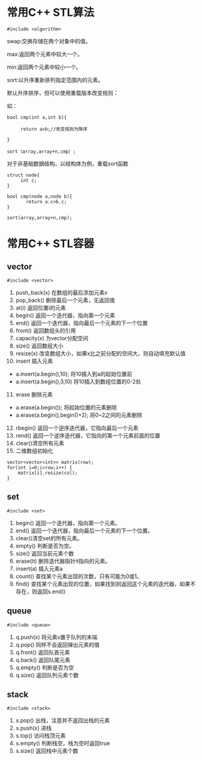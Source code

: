 # 常用C++ STL算法
`#include <algorithm>`

swap:交换存储在两个对象中的值。

max:返回两个元素中较大一个。

min:返回两个元素中较小一个。

sort:以升序重新排列指定范围内的元素。

默认升序排序，但可以使用重载版本改变规则：

如：
```
bool cmp(int a,int b){

     return a>b;//改变规则为降序

}

sort（array,array+n,cmp）;
```
 

对于非基础数据结构，以结构体为例，重载sort函数
```
struct node{
     int c;
}

bool cmp(node a,node b){
       return a.c>b.c;
}

sort(array,array+n,cmp);
```
# 常用C++ STL容器
## vector
`#include <vector>`
1. push_back(x) 在数组的最后添加元素x
2. pop_back() 删除最后一个元素，无返回值
3. at(i) 返回位置i的元素
4. begin() 返回一个迭代器，指向第一个元素
5. end() 返回一个迭代器，指向最后一个元素的下一个位置
6. front() 返回数组头的引用
7. capacity(x) 为vector分配空间 
8. size() 返回数组大小 
9. resize(x) 改变数组大小，如果x比之前分配的空间大，则自动填充默认值
10. insert 插入元素 
- a.insert(a.begin(),10); 将10插入到a的起始位置前
- a.insert(a.begin(),3,10) 将10插入到数组位置的0-2处
11. erase 删除元素 
- a.erase(a.begin()); 将起始位置的元素删除
- a.erase(a.begin(),begin()+2); 将0~2之间的元素删除
12. rbegin() 返回一个逆序迭代器，它指向最后一个元素
13. rend() 返回一个逆序迭代器，它指向的第一个元素前面的位置
14. clear()清空所有元素
15. 二维数组初始化
```
vector<vector<int>> matrix(row);
for(int i=0;i<row;i++) {
    matrix[i].resize(col);
}
```

## set
`#include <set>`
1. begin() 返回一个迭代器，指向第一个元素。 
2. end() 返回一个迭代器，指向最后一个元素的下一个位置。 
3. clear()清空set的所有元素。 
4. empty() 判断是否为空。 
5. size() 返回当前元素个数 
6. erase(it) 删除迭代器指针it指向的元素。 
7. insert(a) 插入元素a 
8. count() 查找某个元素出现的次数，只有可能为0或1。 
9. find() 查找某个元素出现的位置，如果找到则返回这个元素的迭代器，如果不存在，则返回s.end()

## queue
`#include <queue>`
1. q.push(x) 将元素x置于队列的末端 
2. q.pop() 同样不会返回弹出元素的值 
3. q.front() 返回队首元素 
4. q.back() 返回队尾元素
5. q.empty() 判断是否为空 
6. q.size() 返回队列元素个数

## stack
`#include <stack>`
1. s.pop() 出栈，注意并不返回出栈的元素 
2. s.push(x) 进栈
3. s.top() 访问栈顶元素
4. s.empty() 判断栈空，栈为空时返回true 
5. s.size() 返回栈中元素个数